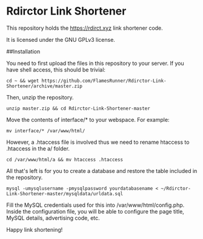 # Rdirctor Link Shortener

This repository holds the https://rdirct.xyz link shortener code.

It is licensed under the GNU GPLv3 license.

##Installation

You need to first upload the files in this repository to your server.
If you have shell access, this should be trivial:

    cd ~ && wget https://github.com/FlamesRunner/Rdirctor-Link-Shortener/archive/master.zip

Then, unzip the repository.

    unzip master.zip && cd Rdirctor-Link-Shortener-master

Move the contents of interface/* to your webspace.
For example:

    mv interface/* /var/www/html/

However, a .htaccess file is involved thus we need to rename htaccess to .htaccess in the a/ folder.

    cd /var/www/html/a && mv htaccess .htaccess

All that's left is for you to create a database and restore the table included in the repository.

    mysql -umysqlusername -pmysqlpassword yourdatabasename < ~/Rdirctor-Link-Shortener-master/mysqldata/urldata.sql

Fill the MySQL credentials used for this into /var/www/html/config.php. Inside the configuration file, you will be able to configure the page title, MySQL details, advertising code, etc. 

Happy link shortening!
